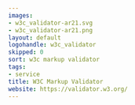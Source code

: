 ```yaml
---
images:
- w3c_validator-ar21.svg
- w3c_validator-ar21.png
layout: default
logohandle: w3c_validator
skipped: 0
sort: w3c markup validator
tags:
- service
title: W3C Markup Validator
website: https://validator.w3.org/
---
```

